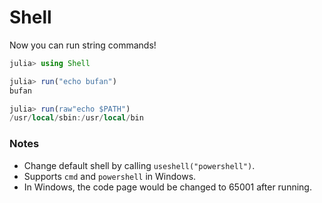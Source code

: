 # Shell

Now you can run string commands!

```julia
julia> using Shell

julia> run("echo bufan")
bufan

julia> run(raw"echo $PATH")
/usr/local/sbin:/usr/local/bin
```

### Notes

* Change default shell by calling `useshell("powershell")`.
* Supports `cmd` and `powershell` in Windows.
* In Windows, the code page would be changed to 65001 after running.
